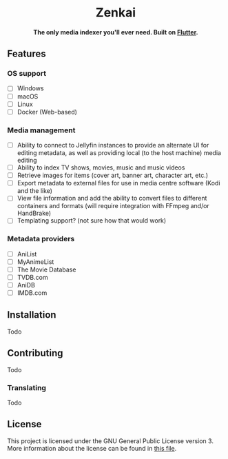 <h1 align="center">Zenkai</h1>

<h4 align="center">The only media indexer you'll ever need. Built on <a href="https://flutter.dev" target="_blank">Flutter</a>.

## Features

### OS support
- [ ] Windows
- [ ] macOS
- [ ] Linux
- [ ] Docker (Web-based)

### Media management
- [ ] Ability to connect to Jellyfin instances to provide an alternate UI for editing metadata, as well as providing local (to the host machine) media editing
- [ ] Ability to index TV shows, movies, music and music videos
- [ ] Retrieve images for items (cover art, banner art, character art, etc.)
- [ ] Export metadata to external files for use in media centre software (Kodi and the like)
- [ ] View file information and add the ability to convert files to different containers and formats (will require integration with FFmpeg and/or HandBrake)
- [ ] Templating support? (not sure how that would work)

### Metadata providers
- [ ] AniList
- [ ] MyAnimeList
- [ ] The Movie Database
- [ ] TVDB.com
- [ ] AniDB
- [ ] IMDB.com

## Installation
Todo

## Contributing
Todo

### Translating
Todo

## License
This project is licensed under the GNU General Public License version 3. More information about the license can be found in <a href="./LICENSE">this file</a>.
